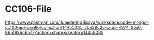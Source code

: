 # CC106-File

https://www.postman.com/JuanderingBisaya/workspace/node-mongo-cc106-api-canillo/collection/14455035-3ba39c2d-cca5-4974-95a6-865f836c6a79?action=share&creator=14455035
